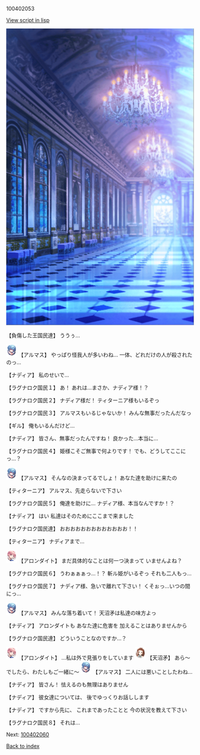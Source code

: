 100402053

[View script in lisp](../scripts/100402053.txt)

![mamon_room.png](../images/backgrounds/mamon_room.png)

【負傷した王国民達】
ううぅ…

<img src="../images/units/3103811.png" alt="3103811.png" height="34"/>
【アルマス】
やっぱり怪我人が多いわね…
一体、どれだけの人が殺されたのっ…

【ナディア】
私のせいで…

【ラグナロク国民１】
あ！
あれは…まさか、ナディア様！？

【ラグナロク国民２】
ナディア様だ！
ティターニア様もいるぞっ

【ラグナロク国民３】
アルマスもいるじゃないか！
みんな無事だったんだなっ

【ギル】
俺もいるんだけど…

【ナディア】
皆さん、無事だったんですね！
良かった…本当に…

【ラグナロク国民４】
姫様こそご無事で何よりです！
でも、どうしてここにっ…？

<img src="../images/units/3103811.png" alt="3103811.png" height="34"/>
【アルマス】
そんなの決まってるでしょ！
あなた達を助けに来たの

【ティターニア】
アルマス、先走らないで下さい

【ラグナロク国民５】
俺達を助けに…
ナディア様、本当なんですか！？

【ナディア】
はい
私達はそのためにここまで来ました

【ラグナロク国民達】
おおおおおおおおおおおおお！！

【ティターニア】
ナディアまで…

<img src="../images/units/3100711.png" alt="3100711.png" height="34"/>
【アロンダイト】
まだ具体的なことは何一つ決まって
いませんよね？

【ラグナロク国民６】
うわぁぁぁっ…！？
斬ル姫がいるぞっ
それも二人もっ…

【ラグナロク国民７】
ナディア様、急いで離れて下さい！
くそぉっ…いつの間にっ…

<img src="../images/units/3103811.png" alt="3103811.png" height="34"/>
【アルマス】
みんな落ち着いて！
天沼矛は私達の味方よっ

【ナディア】
アロンダイトも
あなた達に危害を
加えることはありませんから

【ラグナロク国民達】
どういうことなのですか…？

<img src="../images/units/3100711.png" alt="3100711.png" height="34"/>
【アロンダイト】
…私は外で見張りをしています

<img src="../images/units/3300411.png" alt="3300411.png" height="34"/>
【天沼矛】
あら～
でしたら、わたしもご一緒に～

<img src="../images/units/3103811.png" alt="3103811.png" height="34"/>
【アルマス】
二人には悪いことしたわね…

【ナディア】
皆さん！
怯えるのも無理はありません

【ナディア】
彼女達については、
後でゆっくりお話しします

【ナディア】
ですから先に、
これまであったことと
今の状況を教えて下さい

【ラグナロク国民８】
それは…


Next: [100402060](100402060.md)

[Back to index](index.md)
